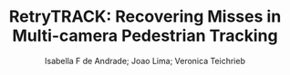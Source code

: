 ---
paperId: 43
author: Isabella F de Andrade; Joao Lima; Veronica Teichrieb
publicationauthor: de Andrade, I. F. et al.
title: "RetryTRACK: Recovering Misses in Multi-camera Pedestrian Tracking"
pdf: Isabella_deAndrade.pdf
poster: Isabella_deAndrade_Poster.pdf
pitch: --
type: Poster
topic: 3D from multi-view and sensors
subtopic: "Video: Action and event understanding"
link: https://research.latinxinai.org/papers/cvpr/2024/pdf/Isabella_deAndrade.pdf
conference: cvpr
year: 2024
tags: cvpr-2024-ea
location: Seattle WA, USA
---